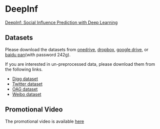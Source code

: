 # DeepInf

[DeepInf: Social Influence Prediction with Deep Learning](https://arxiv.org/abs/1807.05560)

## Datasets
Please download the datasets from [onedrive](https://1drv.ms/f/s!An4lcD8a80_7gzdLaanNUThTWwmy), [dropbox](https://www.dropbox.com/s/y1iokawi33mn87y/DeepInf.tar.gz?dl=0), [google drive](https://drive.google.com/open?id=1qBIVdwkKcnOGZnXHcIizzW4_bUekRgC6),
or [baidu pan]( https://pan.baidu.com/s/1YX3cHYaK_7UuX4qEnqgo9w)(with password 242g).

If you are interested in un-preprocessed data, please download them from the following links.

* [Digg dataset](https://www.isi.edu/~lerman/downloads/digg2009.html)
* [Twitter dataset](https://snap.stanford.edu/data/higgs-twitter.html)
* [OAG dataset](https://www.openacademic.ai/oag/)
* [Weibo dataset](https://www.aminer.cn/influencelocality)

## Promotional Video

The promotional video is available [here](https://www.dropbox.com/s/hesbb7bdi3shp0i/deepinf.mp4?dl=0)

